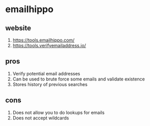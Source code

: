 # emailhippo
## website
1.  https://tools.emailhippo.com/
1.  https://tools.verifyemailaddress.io/
## pros
1.  Verify potential email addresses
1.  Can be used to brute force some emails and validate existence
1.  Stores history of previous searches
## cons
1. Does not allow you to do lookups for emails
1.  Does not accept wildcards